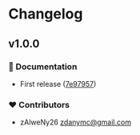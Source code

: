 # Changelog

## v1.0.0

### 📖 Documentation

- First release ([7e97957](https://github.com/zAlweNy26/nuxt-driverjs/commit/7e97957))

### ❤️ Contributors

- zAlweNy26 <zdanymc@gmail.com>
